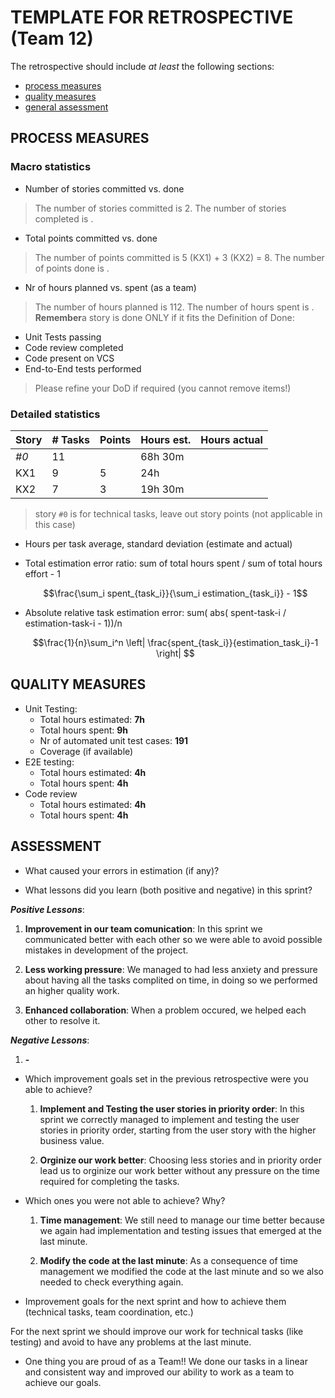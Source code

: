 TEMPLATE FOR RETROSPECTIVE (Team 12)
=====================================


The retrospective should include _at least_ the following
sections:


- [process measures](#process-measures)
- [quality measures](#quality-measures)
- [general assessment](#assessment)


## PROCESS MEASURES 


### Macro statistics


- Number of stories committed vs. done 
> The number of stories committed is 2.
> The number of stories completed is .
- Total points committed vs. done 
> The number of points committed is 5 (KX1) + 3 (KX2) = 8.
> The number of points done is .
- Nr of hours planned vs. spent (as a team)
> The number of hours planned is 112.
> The number of hours spent is .
**Remember**a story is done ONLY if it fits the Definition of Done:
 
- Unit Tests passing
- Code review completed
- Code present on VCS
- End-to-End tests performed


> Please refine your DoD if required (you cannot remove items!) 


### Detailed statistics


| Story  | # Tasks | Points | Hours est. | Hours actual |
|--------|---------|--------|------------|--------------|
|  _#0_  |    11   |        |  68h 30m   |              |
|  KX1   |    9    |   5    |    24h     |              |
|  KX2   |    7    |   3    |  19h 30m   |              |


> story `#0` is for technical tasks, leave out story points (not applicable in this case)


- Hours per task average, standard deviation (estimate and actual)
- Total estimation error ratio: sum of total hours spent / sum of total hours effort - 1


    $$\frac{\sum_i spent_{task_i}}{\sum_i estimation_{task_i}} - 1$$
    
- Absolute relative task estimation error: sum( abs( spent-task-i / estimation-task-i - 1))/n


    $$\frac{1}{n}\sum_i^n \left| \frac{spent_{task_i}}{estimation_task_i}-1 \right| $$
  
## QUALITY MEASURES 


- Unit Testing:
  - Total hours estimated: **7h**
  - Total hours spent: **9h**
  - Nr of automated unit test cases: **191**
  - Coverage (if available)
- E2E testing:
  - Total hours estimated: **4h**
  - Total hours spent: **4h**
- Code review 
  - Total hours estimated: **4h**
  - Total hours spent: **4h**
  




## ASSESSMENT


- What caused your errors in estimation (if any)?


- What lessons did you learn (both positive and negative) in this sprint?

 ***Positive Lessons***:
1. **Improvement in our team comunication**: In this sprint we communicated better with each other so we were able to avoid possible mistakes in development of the project.

2. **Less working pressure**: We managed to had less anxiety and pressure about having all the tasks complited on time, in doing so we performed an higher quality work.

3. **Enhanced collaboration**: When a problem occured, we helped each other to resolve it.

 ***Negative Lessons***:

 1. **-**

- Which improvement goals set in the previous retrospective were you able to achieve? 
  
  1. **Implement and Testing the user stories in priority order**: In this sprint we correctly managed to implement and testing the user stories in priority order, starting from the user story with the higher business value.

  2. **Orginize our work better**: Choosing less stories and in priority order lead us to orginize our work better without any pressure on the time required for completing the tasks.

- Which ones you were not able to achieve? Why?

  1. **Time management**: We still need to manage our time better because we again had implementation and testing issues that emerged at the last minute.

  2. **Modify the code at the last minute**: As a consequence of time management we modified the code at the last minute and so we also needed to check everything again.

- Improvement goals for the next sprint and how to achieve them (technical tasks, team coordination, etc.)

For the next sprint we should improve our work for technical tasks (like testing) and avoid to have any problems at the last minute.

- One thing you are proud of as a Team!!
We done our tasks in a linear and consistent way and improved our ability to work as a team to achieve our goals.
